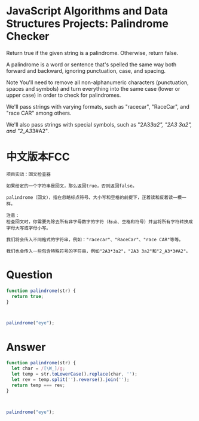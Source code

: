 # JavaScript Algorithms and Data Structures Projects: Palindrome Checker

Return true if the given string is a palindrome. Otherwise, return false.

A palindrome is a word or sentence that's spelled the same way both forward and backward, ignoring punctuation, case, and spacing.

Note
You'll need to remove all non-alphanumeric characters (punctuation, spaces and symbols) and turn everything into the same case (lower or upper case) in order to check for palindromes.

We'll pass strings with varying formats, such as "racecar", "RaceCar", and "race CAR" among others.

We'll also pass strings with special symbols, such as "2A3*3a2", "2A3 3a2", and "2_A3*3#A2".


# 中文版本FCC
```
项目实战：回文检查器

如果给定的一个字符串是回文，那么返回true，否则返回false。

palindrome（回文），指在忽略标点符号、大小写和空格的前提下，正着读和反着读一模一样。

注意：
检查回文时，你需要先除去所有非字母数字的字符（标点、空格和符号）并且将所有字符转换成字母大写或字母小写。

我们将会传入不同格式的字符串，例如："racecar"、"RaceCar"、"race CAR"等等。

我们也会传入一些包含特殊符号的字符串，例如"2A3*3a2"，"2A3 3a2"和"2_A3*3#A2"。
```


# Question
```js
function palindrome(str) {
  return true;
}



palindrome("eye");
```


# Answer
```js
function palindrome(str) {
  let char = /[\W_]/g;
  let temp = str.toLowerCase().replace(char, '');
  let rev = temp.split('').reverse().join('');
  return temp === rev;
}



palindrome("eye");
```

